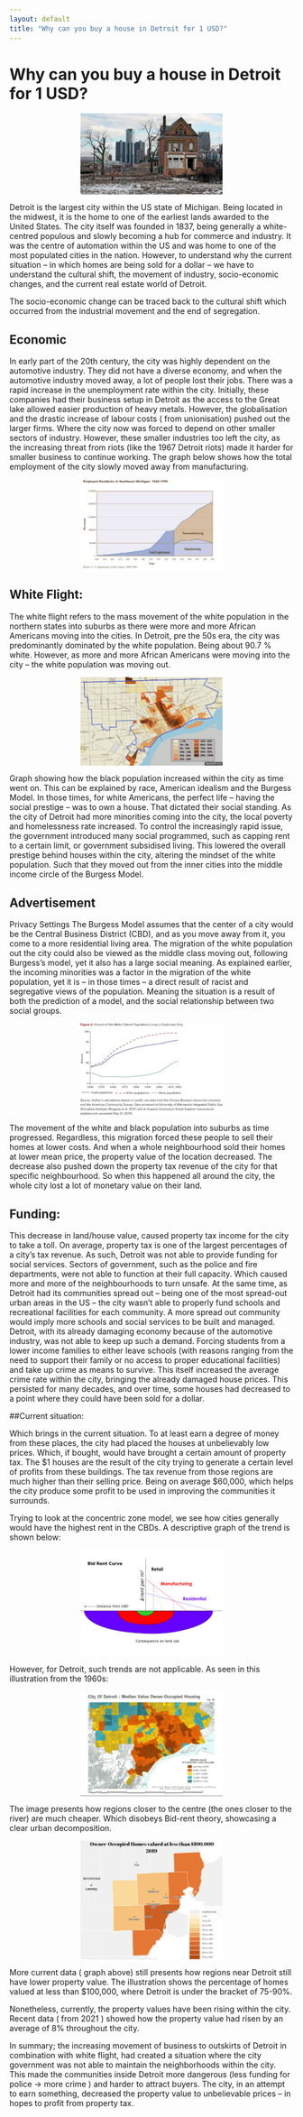 ```yaml
---
layout: default
title: "Why can you buy a house in Detroit for 1 USD?"
---
```


# Why can you buy a house in Detroit for 1 USD?

<img src="conversations/convo_1/image_1.jpg" align="center" style="display: block;margin-left: auto;margin-right: auto; width: 50%;">


Detroit is the largest city within the US state of Michigan. Being located in the midwest, it is the home to one of the earliest lands awarded to the United States. The city itself was founded in 1837, being generally a white-centred populous and slowly becoming a hub for commerce and industry. It was the centre of automation within the US and was home to one of the most populated cities in the nation. However, to understand why the current situation – in which homes are being sold for a dollar – we have to understand the cultural shift, the movement of industry, socio-economic changes, and the current real estate world of Detroit.

The socio-economic change can be traced back to the cultural shift which occurred from the industrial movement and the end of segregation.

## Economic

In early part of the 20th century, the city was highly dependent on the automotive industry. They did not have a diverse economy, and when the automotive industry moved away, a lot of people lost their jobs. There was a rapid increase in the unemployment rate within the city. Initially, these companies had their business setup in Detroit as the access to the Great lake allowed easier production of heavy metals. However, the globalisation and the drastic increase of labour costs ( from unionisation) pushed out the larger firms. Where the city now was forced to depend on other smaller sectors of industry. However, these smaller industries too left the city, as the increasing threat from riots (like the 1967 Detroit riots) made it harder for smaller business to continue working. The graph below shows how the total employment of the city slowly moved away from manufacturing.

<img src="conversations/convo_1/image_2.png" align="center" style="display: block;margin-left: auto;margin-right: auto; width: 50%;">

## White Flight:


The white flight refers to the mass movement of the white population in the northern states into suburbs as there were more and more African Americans moving into the cities. In Detroit, pre the 50s era, the city was predominantly dominated by the white population. Being about 90.7 % white. However, as more and more African Americans were moving into the city – the white population was moving out.

<img src="conversations/convo_1/image_3.gif" align="center" style="display: block;margin-left: auto;margin-right: auto; width: 50%;">

Graph showing how the black population increased within the city as time went on.
This can be explained by race, American idealism and the Burgess Model. In those times, for white Americans, the perfect life – having the social prestige –  was to own a house. That dictated their social standing. As the city of Detroit had more minorities coming into the city, the local poverty and homelessness rate increased. To control the increasingly rapid issue, the government introduced many social programmed, such as capping rent to a certain limit, or government subsidised living. This lowered the overall prestige behind houses within the city, altering the mindset of the white population. Such that they moved out from the inner cities into the middle income circle of the Burgess Model. 

## Advertisement

Privacy Settings
The Burgess Model assumes that the center of a city would be the Central Business District (CBD), and as you move away from it, you come to a more residential living area. The migration of the white population out the city could also be viewed as the middle class moving out, following Burgess’s model, yet it also has a large social meaning. As explained earlier, the incoming minorities was a factor in the migration of the white population, yet it is – in those times – a direct result of racist and segregative views of the population. Meaning the situation is a result of both the prediction of a model, and the social relationship between two social groups.

<img src="conversations/convo_1/image_4.jpg" align="center" style="display: block;margin-left: auto;margin-right: auto; width: 50%;">

The movement of the white and black population into suburbs as time progressed.
Regardless, this migration forced these people to sell their homes at lower costs. And when a whole neighbourhood sold their homes at lower mean price, the property value of the location decreased. The decrease also pushed down the property tax revenue of the city for that specific neighbourhood. So when this happened all around the city, the whole city lost a lot of monetary value on their land.

## Funding:

This decrease in land/house value, caused property tax income for the city to take a toll. On average, property tax is one of the largest percentages of a city’s tax revenue. As such, Detroit was not able to provide funding for social services. Sectors of government, such as the police and fire departments, were not able to function at their full capacity. Which caused more and more of the neighbourhoods to turn unsafe. At the same time, as Detroit had its communities spread out – being one of the most spread-out urban areas in the US – the city wasn’t able to properly fund schools and recreational facilities for each community. A more spread out community would imply more schools and social services to be built and managed. Detroit, with its already damaging economy because of the automotive industry, was not able to keep up such a demand. Forcing students from a lower income families to either leave schools (with reasons ranging from the need to support their family or no access to proper educational facilities) and take up crime as means to survive. This itself increased the average crime rate within the city, bringing the already damaged house prices. This persisted for many decades, and over time, some houses had decreased to a point where they could have been sold for a dollar.

##Current situation:

Which brings in the current situation. To at least earn a degree of money from these places, the city had placed the houses at unbelievably low prices. Which, if bought, would have brought a certain amount of property tax. The $1 houses are the result of the city trying to generate a certain level of profits from these buildings. The tax revenue from those regions are much higher than their selling price. Being on average $60,000, which helps the city produce some profit to be used in improving the communities it surrounds.

Trying to look at the concentric zone model, we see how cities generally would have the highest rent in the CBDs. A descriptive graph of the trend is shown below:

<img src="conversations/convo_1/image_5.png" align="center" style="display: block;margin-left: auto;margin-right: auto; width: 50%;">

However, for Detroit, such trends are not applicable. As seen in this illustration from the 1960s:

<img src="conversations/convo_1/image_6.png" align="center" style="display: block;margin-left: auto;margin-right: auto; width: 50%;">

The image presents how regions closer to the centre (the ones closer to the river) are much cheaper. Which disobeys Bid-rent theory, showcasing a clear urban decomposition.

<img src="conversations/convo_1/image_7.png" align="center" style="display: block;margin-left: auto;margin-right: auto; width: 50%;">

More current data ( graph above) still presents how regions near Detroit still have lower property value.  The illustration shows the percentage of homes valued at less than $100,000, where Detroit is under the bracket of 75-90%.

Nonetheless, currently, the property values have been rising within the city. Recent data ( from 2021 ) showed how the property value had risen by an average of 8% throughout the city.

In summary; the increasing movement of business to outskirts of Detroit in combination with white flight, had created a situation where the city government was not able to maintain the neighborhoods within the city. This made the communities inside Detroit more dangerous (less funding for police -> more crime ) and harder to attract buyers. The city, in an attempt to earn something, decreased the property value to unbelievable prices – in hopes to profit from property tax.



